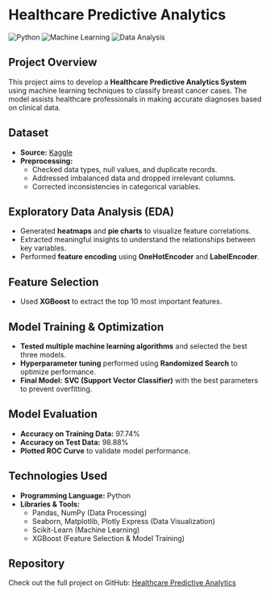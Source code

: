 # Healthcare Predictive Analytics

![Python](https://img.shields.io/badge/Python-3.8%2B-blue)
![Machine Learning](https://img.shields.io/badge/Machine%20Learning-Scikit--Learn-orange)
![Data Analysis](https://img.shields.io/badge/Data%20Analysis-Pandas%20%7C%20Seaborn%20%7C%20Matplotlib-green)

## Project Overview
This project aims to develop a **Healthcare Predictive Analytics System** using machine learning techniques to classify breast cancer cases. The model assists healthcare professionals in making accurate diagnoses based on clinical data.

## Dataset
- **Source:** [Kaggle](https://www.kaggle.com/)
- **Preprocessing:**
  - Checked data types, null values, and duplicate records.
  - Addressed imbalanced data and dropped irrelevant columns.
  - Corrected inconsistencies in categorical variables.

## Exploratory Data Analysis (EDA)
- Generated **heatmaps** and **pie charts** to visualize feature correlations.
- Extracted meaningful insights to understand the relationships between key variables.
- Performed **feature encoding** using **OneHotEncoder** and **LabelEncoder**.

## Feature Selection
- Used **XGBoost** to extract the top 10 most important features.

## Model Training & Optimization
- **Tested multiple machine learning algorithms** and selected the best three models.
- **Hyperparameter tuning** performed using **Randomized Search** to optimize performance.
- **Final Model:** **SVC (Support Vector Classifier)** with the best parameters to prevent overfitting.

## Model Evaluation
- **Accuracy on Training Data:** 97.74%
- **Accuracy on Test Data:** 98.88%
- **Plotted ROC Curve** to validate model performance.

## Technologies Used
- **Programming Language:** Python
- **Libraries & Tools:**
  - Pandas, NumPy (Data Processing)
  - Seaborn, Matplotlib, Plotly Express (Data Visualization)
  - Scikit-Learn (Machine Learning)
  - XGBoost (Feature Selection & Model Training)

## Repository
Check out the full project on GitHub: [Healthcare Predictive Analytics](https://github.com/Mohamed-khalf30/Healthcare-Predictive-Analytics)

